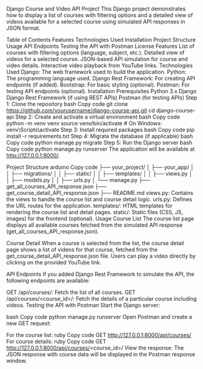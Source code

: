 Django Course and Video API Project
This Django project demonstrates how to display a list of courses with filtering options and a detailed view of videos available for a selected course using simulated API responses in JSON format.

Table of Contents
Features
Technologies Used
Installation
Project Structure
Usage
API Endpoints
Testing the API with Postman
License
Features
List of courses with filtering options (language, subject, etc.).
Detailed view of videos for a selected course.
JSON-based API simulation for course and video details.
Interactive video playback from YouTube links.
Technologies Used
Django: The web framework used to build the application.
Python: The programming language used.
Django Rest Framework: For creating API endpoints (if added).
Bootstrap: For basic styling (optional).
Postman: For testing API endpoints (optional).
Installation
Prerequisites
Python 3.x
Django
Django Rest Framework (if using REST APIs)
Postman (for testing APIs)
Step 1: Clone the repository
bash
Copy code
git clone https://github.com/yourusername/django-course-api.git
cd django-course-api
Step 2: Create and activate a virtual environment
bash
Copy code
python -m venv venv
source venv/bin/activate  # On Windows: venv\Scripts\activate
Step 3: Install required packages
bash
Copy code
pip install -r requirements.txt
Step 4: Migrate the database (if applicable)
bash
Copy code
python manage.py migrate
Step 5: Run the Django server
bash
Copy code
python manage.py runserver
The application will be available at http://127.0.0.1:8000/.

Project Structure
arduino
Copy code
├── your_project/
│   ├── your_app/
│   │   ├── migrations/
│   │   ├── static/
│   │   ├── templates/
│   │   ├── views.py
│   │   ├── models.py
│   │   ├── urls.py
│   └── manage.py
├── get_all_courses_API_response.json
├── get_course_detail_API_response.json
├── README.md
views.py: Contains the views to handle the course list and course detail logic.
urls.py: Defines the URL routes for the application.
templates/: HTML templates for rendering the course list and detail pages.
static/: Static files (CSS, JS, images) for the frontend (optional).
Usage
Course List
The course list page displays all available courses fetched from the simulated API response (get_all_courses_API_response.json).

Course Detail
When a course is selected from the list, the course detail page shows a list of videos for that course, fetched from the get_course_detail_API_response.json file. Users can play a video directly by clicking on the provided YouTube link.

API Endpoints
If you added Django Rest Framework to simulate the API, the following endpoints are available:

GET /api/courses/: Fetch the list of all courses.
GET /api/courses/<course_id>/: Fetch the details of a particular course including videos.
Testing the API with Postman
Start the Django server:

bash
Copy code
python manage.py runserver
Open Postman and create a new GET request:

For the course list:
ruby
Copy code
GET http://127.0.0.1:8000/api/courses/
For course details:
ruby
Copy code
GET http://127.0.0.1:8000/api/courses/<course_id>/
View the response: The JSON response with course data will be displayed in the Postman response window.

